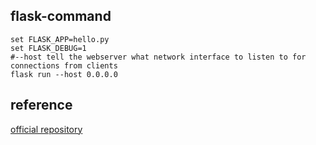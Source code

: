## flask-command

```
set FLASK_APP=hello.py
set FLASK_DEBUG=1
#--host tell the webserver what network interface to listen to for connections from clients
flask run --host 0.0.0.0

```

## reference
[official repository](https://github.com/miguelgrinberg/flasky)